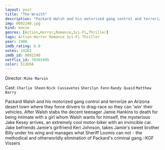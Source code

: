 ```yaml
---
layout: post
title: "The Wraith"
description: "Packard Walsh and his motorized gang control and terrorize an Arizona desert town where they force drivers to drag-race so they can 'win' their vehicles. After Walsh stabs the decent teenager Jamie Hankins to death for being intimate with a girl whom Walsh wants for himself, the mysterious Jake Kesey arrives, an extremely cool motor-biker with an invincible car. Jake befriends Jamie's girlfriend Keri Johnson, takes Jamie's sweet brother Billy under his wing and manages what Sheriff Loomis can not - the methodical and otherworldly elimination of Packard's .."
img: 0092240.jpg
kind: movie
genres: [Action,Horror,Romance,Sci-Fi,Thriller]
tags: Action Horror Romance Sci-Fi Thriller 
year: 1986
imdb_rating: 6.0
votes: 14262
imdb_id: 0092240
netflix_id: 70303495
color: 513b56
---
```

Director: `Mike Marvin`  

Cast: `Charlie Sheen` `Nick Cassavetes` `Sherilyn Fenn` `Randy Quaid` `Matthew Barry` 

Packard Walsh and his motorized gang control and terrorize an Arizona desert town where they force drivers to drag-race so they can 'win' their vehicles. After Walsh stabs the decent teenager Jamie Hankins to death for being intimate with a girl whom Walsh wants for himself, the mysterious Jake Kesey arrives, an extremely cool motor-biker with an invincible car. Jake befriends Jamie's girlfriend Keri Johnson, takes Jamie's sweet brother Billy under his wing and manages what Sheriff Loomis can not - the methodical and otherworldly elimination of Packard's criminal gang.::KGF Vissers